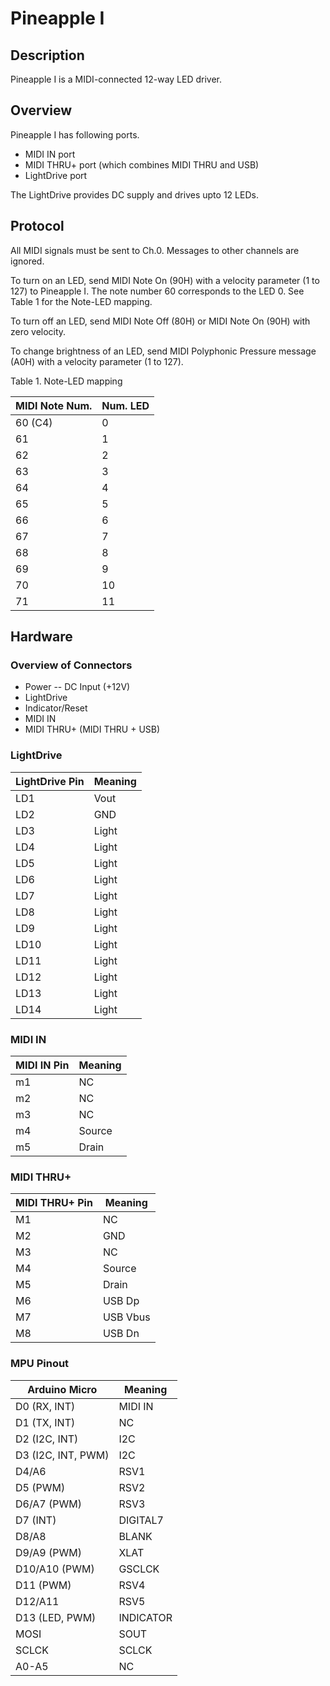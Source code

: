 # Pineapple I

## Description

Pineapple I is a MIDI-connected 12-way LED driver.

## Overview

Pineapple I has following ports.

* MIDI IN port
* MIDI THRU+ port (which combines MIDI THRU and USB)
* LightDrive port

The LightDrive provides DC supply and drives upto 12 LEDs.

## Protocol

All MIDI signals must be sent to Ch.0. Messages to other channels are ignored.

To turn on an LED, send MIDI Note On (90H) with a velocity parameter (1 to 127) to Pineapple I. The note number 60 corresponds to the LED 0. See Table 1 for the Note-LED mapping.

To turn off an LED, send MIDI Note Off (80H) or MIDI Note On (90H) with zero velocity.

To change brightness of an LED, send MIDI Polyphonic Pressure message (A0H) with a velocity parameter (1 to 127).

Table 1. Note-LED mapping

| MIDI Note Num. | Num. LED |
|----------------|----------|
| 60 (C4)        | 0        |
| 61             | 1        |
| 62             | 2        |
| 63             | 3        |
| 64             | 4        |
| 65             | 5        |
| 66             | 6        |
| 67             | 7        |
| 68             | 8        |
| 69             | 9        |
| 70             | 10       |
| 71             | 11       |



## Hardware

### Overview of Connectors


* Power -- DC Input (+12V)
* LightDrive
* Indicator/Reset
* MIDI IN
* MIDI THRU+ (MIDI THRU + USB)

### LightDrive

| LightDrive Pin | Meaning   |
|----------------|-----------|
| LD1            | Vout      |
| LD2            | GND       |
| LD3            | Light     |
| LD4            | Light     |
| LD5            | Light     |
| LD6            | Light     |
| LD7            | Light     |
| LD8            | Light     |
| LD9            | Light     |
| LD10           | Light     |
| LD11           | Light     |
| LD12           | Light     |
| LD13           | Light     |
| LD14           | Light     |

### MIDI IN

| MIDI IN Pin | Meaning |
|-------------|---------|
| m1          | NC      |
| m2          | NC      |
| m3          | NC      |
| m4          | Source  |
| m5          | Drain   |


### MIDI THRU+

| MIDI THRU+ Pin  | Meaning  |
|-----------------|----------|
| M1              | NC       |
| M2              | GND      |
| M3              | NC       |
| M4              | Source   |
| M5              | Drain    |
| M6              | USB Dp   |
| M7              | USB Vbus |
| M8              | USB Dn   |

### MPU Pinout

| Arduino Micro      | Meaning               |
|--------------------|-----------------------|
| D0 (RX, INT)       | MIDI IN               |
| D1 (TX, INT)       | NC                    |
| D2 (I2C, INT)      | I2C                   |
| D3 (I2C, INT, PWM) | I2C                   |
| D4/A6              | RSV1                  |
| D5 (PWM)           | RSV2                  |
| D6/A7 (PWM)        | RSV3                  |
| D7 (INT)           | DIGITAL7              |
| D8/A8              | BLANK                 |
| D9/A9 (PWM)        | XLAT                  |
| D10/A10 (PWM)      | GSCLCK                |
| D11 (PWM)          | RSV4                  |
| D12/A11            | RSV5                  |
| D13 (LED, PWM)     | INDICATOR             |
| MOSI               | SOUT                  |
| SCLCK              | SCLCK                 |
| A0-A5              | NC                    |


